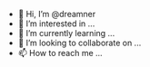- 👋 Hi, I’m @dreamner
- 👀 I’m interested in ...
- 🌱 I’m currently learning ...
- 💞️ I’m looking to collaborate on ...
- 📫 How to reach me ...

<!---
dreamner/dreamner is a ✨ special ✨ repository because its `README.md` (this file) appears on your GitHub profile.
You can click the Preview link to take a look at your changes.
--->

